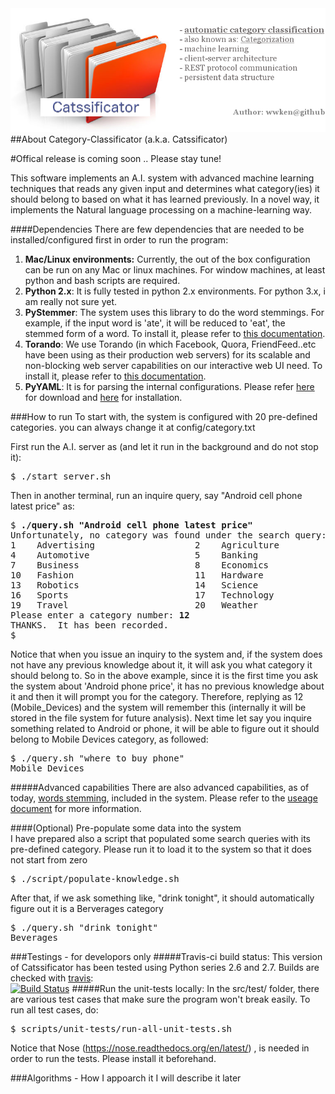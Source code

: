 <img src="doc/category-classificator.png">
##About Category-Classificator (a.k.a. Catssificator)

#Offical release is coming soon .. Please stay tune!

This software implements an A.I. system with advanced machine learning techniques that reads any given input and determines what category(ies) it should belong to based on what it has learned previously.  In a novel way, it implements the Natural language processing on a machine-learning way.

####Dependencies
There are few dependencies that are needed to be installed/configured first in order to run the program:
<ol>
<li><b>Mac/Linux environments:</b> Currently, the out of the box configuration can be run on any Mac or linux machines.  For window machines, at least python and bash scripts are required.</li>
<li><b>Python 2.x</b>: It is fully tested in python 2.x environments.  For python 3.x, i am really not sure yet.</li>
<li><b>PyStemmer</b>: The system uses this library to do the word stemmings.  For example, if the input word is 'ate', it will be reduced to 'eat', the stemmed form of a word.  To install it, please refer to <a href=doc/pystemmer.md target=_blank>this documentation</a>.</li>
<li><b>Torando</b>:  We use Torando (in which Facebook, Quora, FriendFeed..etc have been using as their production web servers) for its scalable and non-blocking web server capabilities on our interactive web UI need.   To install it, please refer to <a href=doc/torando.md target=_blank>this documentation</a>.</li>
<li><b>PyYAML</b>: It is for parsing the internal configurations.  Please refer <a href="http://pyyaml.org/wiki/PyYAML">here</a> for download and <a href="http://pyyaml.org/wiki/PyYAMLDocumentation" target="_blank">here</a> for installation.</li>
</ol>

###How to run
To start with, the system is configured with 20 pre-defined categories.  you can always change it at config/category.txt 

First run the A.I. server as (and let it run in the background and do not stop it):
<pre>
$ ./start_server.sh
</pre>

Then in another terminal, run an inquire query, say "Android cell phone latest price" as:
<pre>
$ <b>./query.sh "Android cell phone latest price"</b>
Unfortunately, no category was found under the search query:Android cell phone latest price ...Please pick a category it should belong to:
1    Advertising                   2    Agriculture                   3    Art
4    Automotive                    5    Banking                       6    Berverages
7    Business                      8    Economics                     9    Education
10   Fashion                       11   Hardware                      12   Mobile_Devices
13   Robotics                      14   Science                       15   Social_Media
16   Sports                        17   Technology                    18   Television
19   Travel                        20   Weather
Please enter a category number: <b>12</b>
THANKS.  It has been recorded.
$
</pre>
Notice that when you issue an inquiry to the system and, if the system does not have any previous knowledge about it, it will ask you what category it should belong to.  So in the above example, since it is the first time you ask the system about 'Android phone price', it has no previous knowledge about it and then it will prompt you for the category.  Therefore, replying as 12 (Mobile_Devices) and the system will remember this (internally it will be stored in the file system for future analysis).  Next time let say you inquire something related to Android or phone, it will be able to figure out it should belong to Mobile Devices category, as followed:

<pre>
$ ./query.sh "where to buy phone"
Mobile_Devices
</pre>

#####Advanced capabilities
There are also advanced capabilities, as of today, <a href="doc/usage.md#words-stemming" target=_blank>words stemming</a>, included in the system.  Please refer to the <a href="doc/usage.md" target=_blank>useage document</a> for more information.

####(Optional) Pre-populate some data into the system  
I have prepared also a script that populated some search queries with its pre-defined category.  Please run it to load it to the system so that it does not start from zero
<pre>
$ ./script/populate-knowledge.sh
</pre>

After that, if we ask something like, "drink tonight", it should automatically figure out it is a Berverages category
<pre>
$ ./query.sh "drink tonight"
Beverages
</pre>

###Testings - for developors only
#####Travis-ci build status:
This version of Catssificator has been tested using Python series 2.6 and 2.7. Builds are checked with <a href="https://travis-ci.org/wwken/category-classificator" target="_blank">travis</a>:<br/>
[![Build Status](https://travis-ci.org/wwken/category-classificator.svg)](https://travis-ci.org/wwken/category-classificator)
#####Run the unit-tests locally:
In the src/test/ folder, there are various test cases that make sure the program won't break easily.  To run all test cases, do:
<pre>
$ scripts/unit-tests/run-all-unit-tests.sh
</pre>
Notice that Nose (https://nose.readthedocs.org/en/latest/) , is needed in order to run the tests.  Please install it beforehand.


###Algorithms - How I appoarch it
I will describe it later


